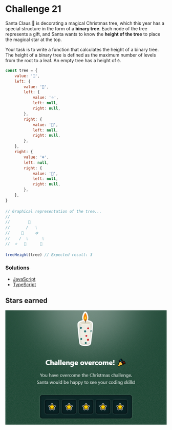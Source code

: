 # Challenge 21

Santa Claus 🎅 is decorating a magical Christmas tree, which this year has a special structure in the form of a **binary tree**. Each node of the tree represents a gift, and Santa wants to know the **height of the tree** to place the magical star at the top.

Your task is to write a function that calculates the height of a binary tree. The height of a binary tree is defined as the maximum number of levels from the root to a leaf. An empty tree has a height of `0`.

```js
const tree = {
	value: '🎁',
	left: {
		value: '🎄',
		left: {
			value: '⭐',
			left: null,
			right: null,
		},
		right: {
			value: '🎅',
			left: null,
			right: null,
		},
	},
	right: {
		value: '❄️',
		left: null,
		right: {
			value: '🦌',
			left: null,
			right: null,
		},
	},
}

// Graphical representation of the tree...
//
//        🎁
//       /   \
//     🎄     ❄️
//    /  \      \
//  ⭐   🎅      🦌

treeHeight(tree) // Expected result: 3
```

### Solutions

- [JavaScript](./solution.js)
- [TypeScript](./solution.ts)

## Stars earned

![5 stars](../../.github/21-challenge-stars.png)
